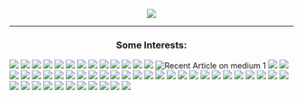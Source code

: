 <p align="center">
<img src="https://media.tenor.com/p5q73vRBB5sAAAAC/obiwan-hellothere.gif">
</p>

---

<h3 align="center">Some Interests:</h3>
<p>
<img src="https://img.shields.io/badge/1Password-0094F5?logo=1password&logoColor=fff&style=flat-square">
<img src="https://img.shields.io/badge/Ubuntu-E95420?style=flat-square&logo=ubuntu&logoColor=white">
<img src="https://img.shields.io/badge/Cent%20OS-262577?style=flat-square&logo=CentOS&logoColor=white">
<img src="https://img.shields.io/badge/Ansible-EE0000?style=flat-square&logo=ansible&logoColor=white">
<img src="https://img.shields.io/badge/Atlassian-0052CC?style=flat-square&logo=Atlassian&logoColor=white">
<img src="https://img.shields.io/badge/Bash-4EAA25?style=flat-square&logo=GNU%20Bash&logoColor=white"> 
<img src="https://img.shields.io/badge/Chocolatey-23172BF4?style=flat-square&logo=Chocolatey&logoColor=white">
<img src="https://img.shields.io/badge/Cloudflare-F38020?style=flat-square&logo=Cloudflare&logoColor=white">
<img src="https://img.shields.io/badge/Confluence-23172BF4?style=flat-square&logo=confluence&logoColor=white">
<img src="https://img.shields.io/badge/Discord-5865F2?style=flat-square&logo=Discord&logoColor=white">
<img src="https://img.shields.io/badge/Docker-2496ED?style=flat-square&logo=docker&logoColor=white">
<img src="https://img.shields.io/badge/GIMP-5C5543?style=flat-square&logo=gimp&logoColor=white">
<img src="https://img.shields.io/badge/Git-F05032?style=flat-square&logo=git&logoColor=white">
<img src="https://img.shields.io/badge/GitHub-181717?style=flat-square&logo=github&logoColor=white" alt="Recent Article on medium 1">
<img src="https://img.shields.io/badge/GitHub%20Actions-2088FF?style=flat-square&logo=github%20actions&logoColor=white">
<img src="https://img.shields.io/badge/Jira-0052CC?style=flat-square&logo=Jira&logoColor=white">
<img src="https://img.shields.io/badge/Let%27s%20Encrypt-003A70?style=flat-square&logo=Let%27s%20Encrypt&logoColor=white">
<img src="https://img.shields.io/badge/Microsoft_Visio-3955A3?style=flat-square&logo=microsoft-visio&logoColor=white">
<img src="https://img.shields.io/badge/MySQL-4479A1?style=flat-square&logo=MySQL&logoColor=white">
<img src="https://img.shields.io/badge/NGINX-009639?logo=NGINX&style=flat-square&logoColor=white">
<img src="https://img.shields.io/badge/npm-CB3837?style=flat-square&logo=npm&logoColor=white">
<img src="https://img.shields.io/badge/Pi-hole-96060C?style=flat-square&logo=Pi-hole&logoColor=white">
<img src="https://img.shields.io/badge/Plex-EBAF00?style=flat-square&logo=Plex&logoColor=white">
<img src="https://img.shields.io/badge/Pluralsight-F15B2A?style=flat-square&logo=Pluralsight&logoColor=white">
<img src="https://img.shields.io/badge/RaspberryPi-A22846?style=flat-square&logo=Raspberry-Pi">
<img src="https://img.shields.io/badge/Steam-000000?style=flat-square&logo=Steam&logoColor=white">
<img src="https://img.shields.io/badge/Terraform-7B42BC?style=flat-square&logo=terraform&logoColor=white">
<img src="https://img.shields.io/badge/Visual_Studio_Code-007ACC?style=flat-square&logo=visual%20studio%20code&logoColor=white">
<img src="https://img.shields.io/badge/VMware-607078?style=flat-square&logo=vmware&logoColor=white">
<img src="https://img.shields.io/badge/Windows-0078D6?style=flat-square&logo=Windows&logoColor=white"> 
<img src="https://img.shields.io/badge/Windows%2011-0078D4?style=flat-square&logo=Windows%2011&logoColor=white">
<img src="(https://img.shields.io/badge/VMware-607078?logo=vmware&logoColor=fff&style=flat-square">
<img src="(https://img.shields.io/badge/Microsoft%20SQL%20Server-CC2927?logo=microsoftsqlserver&logoColor=fff&style=flat">
<img src="https://img.shields.io/badge/Microsoft%20OneDrive-0078D4?logo=microsoftonedrive&logoColor=fff&style=flat-square">
<img src="https://img.shields.io/badge/Minecraft-62B47A?logo=minecraft&logoColor=fff&style=flat-square">
<img src="https://img.shields.io/badge/Homebrew-FBB040?logo=homebrew&logoColor=fff&style=flat-square">
<img src="https://img.shields.io/badge/Home%20Assistant-41BDF5?logo=homeassistant&logoColor=fff&style=flat-square">
<img src="https://img.shields.io/badge/Spotify-1DB954?logo=spotify&logoColor=fff&style=flat-square">
<img src="https://img.shields.io/badge/Xbox-107C10?logo=xbox&logoColor=fff&style=flat-square">
<img src="https://img.shields.io/badge/PlayStation%205-003791?logo=playstation5&logoColor=fff&style=flat-square">
<img src="https://img.shields.io/badge/Windows%20Terminal-4D4D4D?logo=windowsterminal&logoColor=fff&style=flat-square">
<img src="https://img.shields.io/badge/Miro-050038?logo=miro&logoColor=fff&style=flat-square">
<img src="https://img.shields.io/badge/Microsoft%20Azure-0078D4?logo=microsoftazure&logoColor=fff&style=flat-square">
<img src="(https://img.shields.io/badge/Microsoft%20SQL%20Server-CC2927?logo=microsoftsqlserver&logoColor=fff&style=flat-square">
<img src="https://img.shields.io/badge/Azure%20Functions-0062AD?logo=azurefunctions&logoColor=fff&style=flat-square">
<img src="(https://img.shields.io/badge/GitHub-181717?logo=github&logoColor=fff&style=flat-square">
<img src="https://img.shields.io/badge/GitHub%20Pages-222?logo=githubpages&logoColor=fff&style=flat-square">
<img src="https://img.shields.io/badge/GitHub%20Actions-2088FF?logo=githubactions&logoColor=fff&style=flat-square">
<img src="https://img.shields.io/badge/Atom-66595C?logo=atom&logoColor=fff&style=flat-square">
<img src="https://img.shields.io/badge/Apple-000?logo=apple&logoColor=fff&style=flat-square">
<img src="https://img.shields.io/badge/Unity-FFF?logo=unity&logoColor=000&style=flat-square">
<img src="https://img.shields.io/badge/Dell-007DB8?logo=dell&logoColor=fff&style=flat-square">
